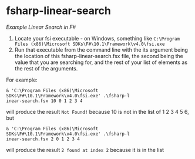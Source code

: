 # fsharp-linear-search
*Example Linear Search in F#*

1) Locate your fsi executable - on Windows, something like `C:\Program Files (x86)\Microsoft SDKs\F#\10.1\Framework\v4.0\fsi.exe`
2) Run that executable from the command line with the its argument being the location of this fsharp-linear-search.fsx file, the second being the value that you are searching for, and the rest of your list of elements as the rest of the arguments.  

For example:
```
& 'C:\Program Files (x86)\Microsoft SDKs\F#\10.1\Framework\v4.0\fsi.exe' .\fsharp-l
inear-search.fsx 10 0 1 2 3 4
```
will produce the result `Not Found!` because 10 is not in the list of 1 2 3 4 5 6, but 

```
& 'C:\Program Files (x86)\Microsoft SDKs\F#\10.1\Framework\v4.0\fsi.exe' .\fsharp-l
inear-search.fsx 2 0 1 2 3 4
```

will produce the result `2 found at index 2` because it is in the list